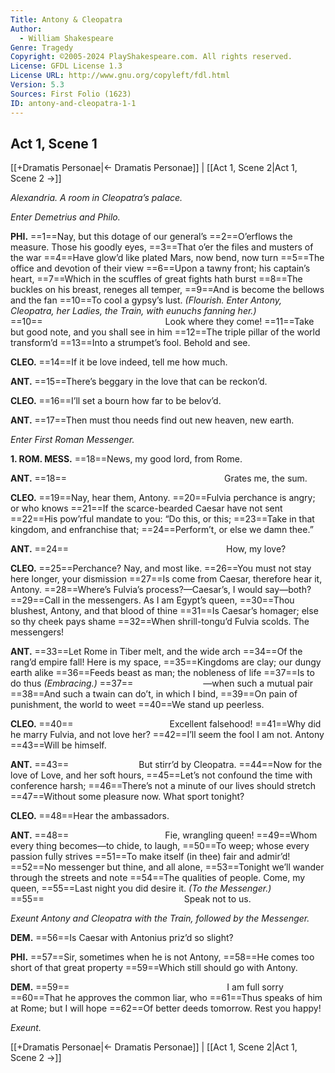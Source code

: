 ```yaml
---
Title: Antony & Cleopatra
Author: 
  - William Shakespeare
Genre: Tragedy
Copyright: ©2005-2024 PlayShakespeare.com. All rights reserved.
License: GFDL License 1.3
License URL: http://www.gnu.org/copyleft/fdl.html
Version: 5.3
Sources: First Folio (1623)
ID: antony-and-cleopatra-1-1
---
```


## Act 1, Scene 1
[[+Dramatis Personae|← Dramatis Personae]] | [[Act 1, Scene 2|Act 1, Scene 2 →]]

*Alexandria. A room in Cleopatra’s palace.*

*Enter Demetrius and Philo.*

**PHI.**
==1==Nay, but this dotage of our general’s
==2==O’erflows the measure. Those his goodly eyes,
==3==That o’er the files and musters of the war
==4==Have glow’d like plated Mars, now bend, now turn
==5==The office and devotion of their view
==6==Upon a tawny front; his captain’s heart,
==7==Which in the scuffles of great fights hath burst
==8==The buckles on his breast, reneges all temper,
==9==And is become the bellows and the fan
==10==To cool a gypsy’s lust.
*(Flourish. Enter Antony, Cleopatra, her Ladies, the Train, with eunuchs fanning her.)*
==10==              Look where they come!
==11==Take but good note, and you shall see in him
==12==The triple pillar of the world transform’d
==13==Into a strumpet’s fool. Behold and see.

**CLEO.**
==14==If it be love indeed, tell me how much.

**ANT.**
==15==There’s beggary in the love that can be reckon’d.

**CLEO.**
==16==I’ll set a bourn how far to be belov’d.

**ANT.**
==17==Then must thou needs find out new heaven, new earth.

*Enter First Roman Messenger.*

**1. ROM. MESS.**
==18==News, my good lord, from Rome.

**ANT.**
==18==                  Grates me, the sum.

**CLEO.**
==19==Nay, hear them, Antony.
==20==Fulvia perchance is angry; or who knows
==21==If the scarce-bearded Caesar have not sent
==22==His pow’rful mandate to you: “Do this, or this;
==23==Take in that kingdom, and enfranchise that;
==24==Perform’t, or else we damn thee.”

**ANT.**
==24==                  How, my love?

**CLEO.**
==25==Perchance? Nay, and most like.
==26==You must not stay here longer, your dismission
==27==Is come from Caesar, therefore hear it, Antony.
==28==Where’s Fulvia’s process?—Caesar’s, I would say—both?
==29==Call in the messengers. As I am Egypt’s queen,
==30==Thou blushest, Antony, and that blood of thine
==31==Is Caesar’s homager; else so thy cheek pays shame
==32==When shrill-tongu’d Fulvia scolds. The messengers!

**ANT.**
==33==Let Rome in Tiber melt, and the wide arch
==34==Of the rang’d empire fall! Here is my space,
==35==Kingdoms are clay; our dungy earth alike
==36==Feeds beast as man; the nobleness of life
==37==Is to do thus
*(Embracing.)*
==37==        —when such a mutual pair
==38==And such a twain can do’t, in which I bind,
==39==On pain of punishment, the world to weet
==40==We stand up peerless.

**CLEO.**
==40==           Excellent falsehood!
==41==Why did he marry Fulvia, and not love her?
==42==I’ll seem the fool I am not. Antony
==43==Will be himself.

**ANT.**
==43==        But stirr’d by Cleopatra.
==44==Now for the love of Love, and her soft hours,
==45==Let’s not confound the time with conference harsh;
==46==There’s not a minute of our lives should stretch
==47==Without some pleasure now. What sport tonight?

**CLEO.**
==48==Hear the ambassadors.

**ANT.**
==48==           Fie, wrangling queen!
==49==Whom every thing becomes—to chide, to laugh,
==50==To weep; whose every passion fully strives
==51==To make itself (in thee) fair and admir’d!
==52==No messenger but thine, and all alone,
==53==Tonight we’ll wander through the streets and note
==54==The qualities of people. Come, my queen,
==55==Last night you did desire it.
*(To the Messenger.)*
==55==                Speak not to us.

*Exeunt Antony and Cleopatra with the Train, followed by the Messenger.*

**DEM.**
==56==Is Caesar with Antonius priz’d so slight?

**PHI.**
==57==Sir, sometimes when he is not Antony,
==58==He comes too short of that great property
==59==Which still should go with Antony.

**DEM.**
==59==                  I am full sorry
==60==That he approves the common liar, who
==61==Thus speaks of him at Rome; but I will hope
==62==Of better deeds tomorrow. Rest you happy!

*Exeunt.*

[[+Dramatis Personae|← Dramatis Personae]] | [[Act 1, Scene 2|Act 1, Scene 2 →]]